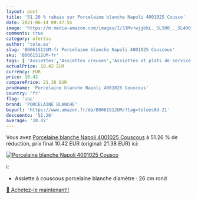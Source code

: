 ```yaml
---
layout: post
title: '51.26 % rabais sur Porcelaine blanche Napoli 4001025 Cousco'
date: 2021-06-14 09:47:55
image: 'https://m.media-amazon.com/images/I/31Mv+wjgbkL._SL500_._SL400_.jpg'
comments: true
category: ofertas
author: 'tole.es'
slug: 'B0061S12UM-fr Porcelaine blanche Napoli 4001025 Couscous'
sku: 'B0061S12UM-fr'
tags: [ 'Assiettes','Assiettes creuses','Assiettes et plats de service','Cuisine et Maison','Vaisselle et arts de la table','Vaisselle et plats de service','porcelaine blanche', ]
actualPrice: 10.42 EUR
currency: EUR
price: 10.42
comparePrice: 21.38 EUR
prodname: 'Porcelaine blanche Napoli 4001025 Couscous'
country: 'fr'
flag: '🇫🇷'
brand: 'PORCELAINE BLANCHE'
buyurl: 'https://www.amazon.fr/dp/B0061S12UM/?tag=tolees0d-21'
descuento: '51.26'
average: '10.42'
---
```


Vous avez [Porcelaine blanche Napoli 4001025 Couscous](https://www.amazon.fr/dp/B0061S12UM/?tag=tolees0d-21)  à  51.26 % de réduction, prix final  10.42 EUR (original: 21.38 EUR) ici:

[![Porcelaine blanche Napoli 4001025 Cousco](https://m.media-amazon.com/images/I/31Mv+wjgbkL._SL500_._SL400_.jpg)](https://www.amazon.fr/dp/B0061S12UM/?tag=tolees0d-21)

ℹ️:

- Assiette à couscous porcelaine blanche diamètre : 26 cm rond

[🛒 Achetez-le maintenant!!](https://www.amazon.fr/dp/B0061S12UM/?tag=tolees0d-21)
